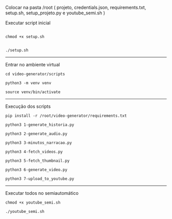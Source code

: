 Colocar na pasta /root ( projeto, credentials.json, requirements.txt, setup.sh, setup_projeto.py e youtube_semi.sh )


Executar script inicial
```

chmod +x setup.sh
```
```

./setup.sh

```
---

Entrar no ambiente virtual
```
cd video-generator/scripts
```
```
python3 -m venv venv
```
```
source venv/bin/activate
```
---

Execução dos scripts
```
pip install -r /root/video-generator/requirements.txt
```
```
python3 1-generate_historia.py
```
```
python3 2-generate_audio.py
```
```
python3 3-minutos_narracao.py
```
```
python3 4-fetch_videos.py
```
```
python3 5-fetch_thumbnail.py
```
```
python3 6-generate_video.py
```
```
python3 7-upload_to_youtube.py
```
---

Executar todos no semiautomático
```
chmod +x youtube_semi.sh
```
```
./youtube_semi.sh
```








